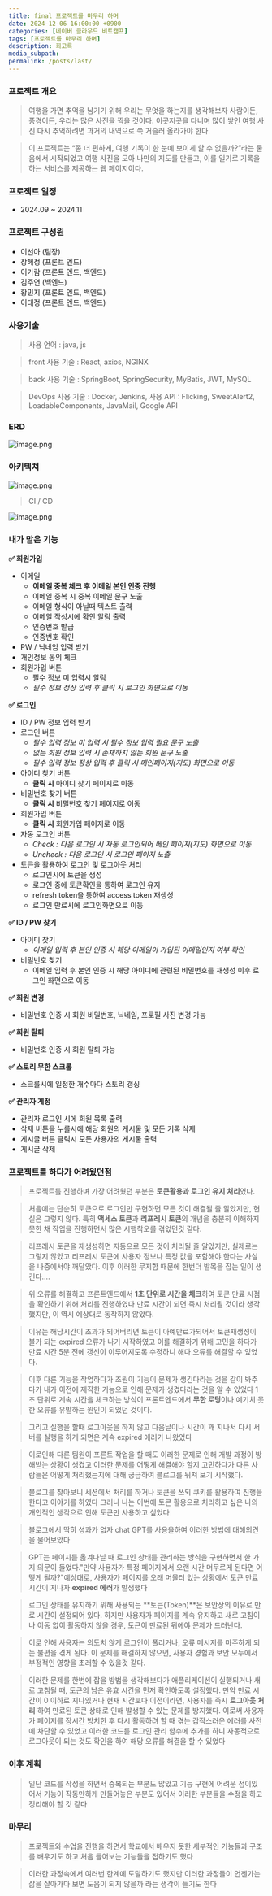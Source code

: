 ```yaml
---
title: final 프로젝트를 마무리 하며
date: 2024-12-06 16:00:00 +0900
categories: [네이버 클라우드 비트캠프]
tags: [프로젝트를 마무리 하며]
description: 회고록
media_subpath:
permalink: /posts/last/
---
```


### 프로젝트 개요

> 여행을 가면 추억을 남기기 위해 우리는 무엇을 하는지를 생각해보자 사람이든, 풍경이든, 우리는 많은 사진을 찍을 것이다. 이곳저곳을 다니며 많이 쌓인 여행 사진 다시 추억하려면 과거의 내역으로 쭉 거슬러 올라가야 한다.

> 이 프로젝트는 “좀 더 편하게, 여행 기록이 한 눈에 보이게 할 수 없을까?”라는 물음에서 시작되었고 여행 사진을 모아 나만의 지도를 만들고, 이를 일기로 기록을하는 서비스를 제공하는 웹 페이지이다.

### 프로젝트 일정

- 2024.09 ~ 2024.11

### 프로젝트 구성원

- 이선아 (팀장)
- 장혜정 (프론트 엔드)
- 이가람 (프론트 엔드, 백엔드)
- 김주연 (백엔드)
- 황민지 (프론트 엔드, 백엔드)
- 이태정 (프론트 엔드, 백엔드)

### 사용기술

> 사용 언어 : java, js

> front 사용 기술 : React, axios, NGINX

> back 사용 기술 : SpringBoot, SpringSecurity, MyBatis, JWT, MySQL

> DevOps 사용 기술 : Docker, Jenkins, 사용 API : Flicking, SweetAlert2, LoadableComponents, JavaMail, Google API

### ERD

![image.png](/assets/img/1206/image.png)

### 아키텍쳐

![image.png](/assets/img/1206/image2.png)

> CI / CD

![image.png](/assets/img/1206/image3.png)

### 내가 맡은 기능

**✅ 회원가입**

- 이메일
  - **이메일 중복 체크 후 이메일 본인 인증 진행**
  - 이메일 중복 시 중복 이메일 문구 노출
  - 이메일 형식이 아닐때 텍스트 출력
  - 이메일 작성시에 확인 알림 출력
  - 인증번호 발급
  - 인증번호 확인
- PW / 닉네임 입력 받기
- 개인정보 동의 체크
- 회원가입 버튼
  - 필수 정보 미 입력시 알림
  - _필수 정보 정상 입력 후 클릭 시 로그인 화면으로 이동_

**✅ 로그인**

- ID / PW 정보 입력 받기
- 로그인 버튼
  - _필수 입력 정보 미 입력 시 필수 정보 입력 필요 문구 노출_
  - _없는 회원 정보 입력 시 존재하지 않는 회원 문구 노출_
  - _필수 입력 정보 정상 입력 후 클릭 시 메인페이지(지도) 화면으로 이동_
- 아이디 찾기 버튼
  - **클릭 시** 아이디 찾기 페이지로 이동
- 비밀번호 찾기 버튼
  - **클릭 시** 비밀번호 찾기 페이지로 이동
- 회원가입 버튼
  - **클릭 시** 회원가입 페이지로 이동
- 자동 로그인 버튼
  - _Check : 다음 로그인 시 자동 로그인되어 메인 페이지(지도) 화면으로 이동_
  - _Uncheck : 다음 로그인 시 로그인 페이지 노출_
- 토큰을 활용하여 로그인 및 로그아웃 처리
  - 로그인시에 토큰을 생성
  - 로그인 중에 토큰확인을 통하여 로그인 유지
  - refresh token을 통하여 access token 재생성
  - 로그인 만료시에 로그인화면으로 이동

**✅ ID / PW 찾기**

- 아이디 찾기
  - _이메일 입력 후 본인 인증 시 해당 이메일이 가입된 이메일인지 여부 확인_
- 비밀번호 찾기
  - 이메일 입력 후 본인 인증 시 해당 아이디에 관련된 비밀번호를 재생성 이후 로그인 화면으로 이동

**✅ 회원 변경**

- 비밀번호 인증 시 회원 비밀번호, 닉네임, 프로필 사진 변경 가능

**✅ 회원 탈퇴**

- 비밀번호 인증 시 회원 탈퇴 가능

**✅ 스토리 무한 스크롤**

- 스크롤시에 일정한 개수마다 스토리 갱싱

**✅ 관리자 계정**

- 관리자 로그인 시에 회원 목록 출력
- 삭제 버튼을 누를시에 해당 회원의 게시물 및 모든 기록 삭제
- 게시글 버튼 클릭시 모든 사용자의 게시물 출력
- 게시글 삭제

### 프로젝트를 하다가 어려웠던점

> 프로젝트를 진행하며 가장 어려웠던 부분은 **토큰활용과 로그인 유지 처리**였다.

> 처음에는 단순히 토큰으로 로그인만 구현하면 모든 것이 해결될 줄 알았지만, 현실은 그렇지 않다. 특히 **액세스 토큰**과 **리프레시 토큰**의 개념을 충분히 이해하지 못한 채 작업을 진행하면서 많은 시행착오를 겪었던것 같다.

> 리프레시 토큰을 재생성하면 자동으로 모든 것이 처리될 줄 알았지만, 실제로는 그렇지 않았고 리프레시 토큰에 사용자 정보나 특정 값을 포함해야 한다는 사실을 나중에서야 깨달았다. 이후 이러한 무지함 때문에 한번더 발목을 잡는 일이 생긴다….

> 위 오류를 해결하고 프론트엔드에서 **1초 단위로 시간을 체크**하여 토큰 만료 시점을 확인하기 위해 처리를 진행하였다 만료 시간이 되면 즉시 처리될 것이라 생각했지만, 이 역시 예상대로 동작하지 않았다.

> 이유는 해당시간이 초과가 되어버리면 토큰이 아예만료가되어서 토큰재생성이 불가 되는 expired 오류가 나기 시작하였고 이를 해결하기 위해 고민을 하다가 만료 시간 5분 전에 갱신이 이루어지도록 수정하니 해다 오류를 해결할 수 있었다.

> 이후 다른 기능을 작업하다가 조원이 기능이 문제가 생긴다라는 것을 같이 봐주다가 내가 이전에 제작한 기능으로 인해 문제가 생겼다라는 것을 알 수 있었다 1초 단위로 계속 시간을 체크하는 방식이 프론트엔드에서 **무한 로딩**이나 예기치 못한 오류를 유발하는 원인이 되었던 것이다.

> 그리고 실행을 할때 로그아웃을 하지 않고 다음날이나 시간이 꽤 지나서 다시 서버를 실행을 하게 되면은 계속 expired 에러가 나왔었다

> 이로인해 다른 팀원이 프론트 작업을 할 때도 이러한 문제로 인해 개발 과정이 방해받는 상황이 생겼고 이러한 문제를 어떻게 해결해야 할지 고민하다가 다른 사람들은 어떻게 처리했는지에 대해 궁금하여 블로그를 뒤져 보기 시작했다.

> 블로그를 찾아보니 세션에서 처리를 하거나 토큰을 쓰되 쿠키를 활용하여 진행을 한다고 이야기를 하였다 그러나 나는 이번에 토큰 활용으로 처리하고 싶은 나의 개인적인 생각으로 인해 토큰만 사용하고 싶었다

> 블로그에서 딱히 성과가 없자 chat GPT를 사용을하여 이러한 방법에 대해의견을 물어보았다

> GPT는 페이지를 옮겨다닐 때 로그인 상태를 관리하는 방식을 구현하면서 한 가지 의문이 들었다."만약 사용자가 특정 페이지에서 오랜 시간 머무르게 된다면 어떻게 될까?"예상대로, 사용자가 페이지를 오래 머물러 있는 상황에서 토큰 만료 시간이 지나자 **expired 에러**가 발생했다

> 로그인 상태를 유지하기 위해 사용되는 **토큰(Token)**은 보안상의 이유로 만료 시간이 설정되어 있다. 하지만 사용자가 페이지를 계속 유지하고 새로 고침이나 이동 없이 활동하지 않을 경우, 토큰이 만료된 뒤에야 문제가 드러난다.

> 이로 인해 사용자는 의도치 않게 로그인이 풀리거나, 오류 메시지를 마주하게 되는 불편을 겪게 된다. 이 문제를 해결하지 않으면, 사용자 경험과 보안 모두에서 부정적인 영향을 초래할 수 있을것 같다.

> 이러한 문제를 한번에 잡을 방법을 생각해보다가 애플리케이션이 실행되거나 새로 고침될 때, 토큰의 남은 유효 시간을 먼저 확인하도록 설정했다. 만약 만료 시간이 0 이하로 지나있거나 현재 시간보다 이전이라면, 사용자를 즉시 **로그아웃 처리** 하여 만료된 토큰 상태로 인해 발생할 수 있는 문제를 방지했다. 이로써 사용자가 페이지를 장시간 방치한 후 다시 활동하려 할 때 겪는 갑작스러운 에러를 사전에 차단할 수 있었고 이러한 코드를 로그인 관리 함수에 추가를 하니 자동적으로 로그아웃이 되는 것도 확인을 하여 해당 오류를 해결을 할 수 있었다

### 이후 계획

> 일단 코드를 작성을 하면서 중복되는 부분도 많았고 기능 구현에 어려운 점이있어서 기능이 작동만하게 만들어놓은 부분도 있어서 이러한 부분들을 수정을 하고 정리해야 할 것 같다

### 마무리

> 프로젝트와 수업을 진행을 하면서 학교에서 배우지 못한 세부적인 기능들과 구조를 배우기도 하고 처음 들어보는 기능들을 접하기도 했다

> 이러한 과정속에서 여러번 한계에 도달하기도 했지만 이러한 과정들이 언젠가는 삶을 살아가다 보면 도움이 되지 않을까 라는 생각이 들기도 한다
